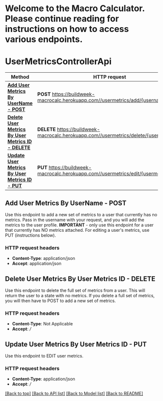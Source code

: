 # Welcome to the Macro Calculator. Please continue reading for instructions on how to access various endpoints.



# UserMetricsControllerApi

Method | HTTP request | Description
------------- | ------------- | -------------
[**Add User Metrics By UserName - POST**](UserMetricsControllerApi.md#addUserMetricsByUserNameUsingPOST) | **POST** https://buildweek-macrocalc.herokuapp.com//usermetrics/add/{username} | addUserMetricsByUserName
[**Delete User Metrics By User Metrics ID - DELETE**](UserMetricsControllerApi.md#deleteMetricsUsingDELETE) | **DELETE** https://buildweek-macrocalc.herokuapp.com//usermetrics/delete/{usermetricsid} | deleteMetrics
[**Update User Metrics By User Metrics ID - PUT**](UserMetricsControllerApi.md#updateMetricsUsingPUT) | **PUT** https://buildweek-macrocalc.herokuapp.com//usermetrics/edit/{usermetricsid} | updateMetrics


## **Add User Metrics By UserName - POST**

Use this endpoint to add a new set of metrics to a user that currently has no metrics. Pass in the username with your request, and you will add the metrics to the user profile. **IMPORTANT** - only use this endpoint for a user that currently has NO metrics attached. For editing a user's metrics, use PUT (instructions below).

### HTTP request headers

 - **Content-Type**: application/json
 - **Accept**: application/json

## **Delete User Metrics By User Metrics ID - DELETE**

Use this endpoint to delete the full set of metrics from a user. This will return the user to a state with no metrics. If you delete a full set of metrics, you will then have to POST to add a new set of metrics.

### HTTP request headers

 - **Content-Type**: Not Applicable
 - **Accept**: */*

## **Update User Metrics By User Metrics ID - PUT**

Use this endpoint to EDIT user metrics.


### HTTP request headers

 - **Content-Type**: application/json
 - **Accept**: */*

[[Back to top]](#) [[Back to API list]](../README.md#documentation-for-api-endpoints) [[Back to Model list]](../README.md#documentation-for-models) [[Back to README]](../README.md)
